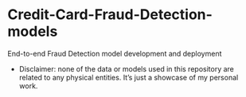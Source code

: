 # Credit-Card-Fraud-Detection-models
End-to-end Fraud Detection model development and deployment

* Disclaimer: none of the data or models used in this repository are related to any physical entities. It’s just a showcase of my personal work. 
